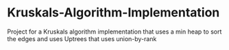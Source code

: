 # Kruskals-Algorithm-Implementation
Project for a Kruskals algorithm implementation that uses  a min heap to sort the edges and uses Uptrees that uses union-by-rank
